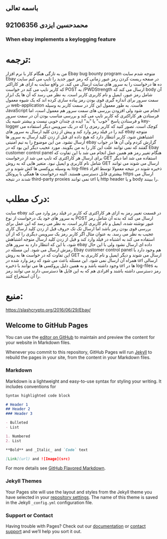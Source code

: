 ## باسمه تعالی
## محمدحسین ایزدی  92106356
### When ebay implements a keylogging feature
# ترجمه:
من  به تازگی هنگام کار با نرم افزار Ebay bug bounty program متوجه شدم سایت Ebay در صفحه ریست کردن رمز عبور زمانی که رمز عبور جدید را تایپ می کنم سایت ده ها درخواست را به سرور های سایت ارسال می کند. در واقع سایت به ازای هر کاراکتر که کاربر تایپ می کند در خواست POST به /PWDStrength  ارسال می کند که  body آن شامل رمز عبور، ایمیل و نام کاربری کاربر است. به نظر می رسد که آن ها یک ابزار سمت سرور برای اندازه گیری قوی بودن رمز پیاده سازی کرده اند که یک شیوه معمول در web-application هاست. به طور معمول این کار در سمت کاربر به وسیله JavaScript انجام می شود ولی افزودن بررسی های سمت سرور  هم معمول است، اما فرستادن هر کاراکتری که کاربر تایپ می کند و بررسی مناسب بودن آن در سمت سرور و فرستادن پاسخ "خوب" یا "بد" ایده ی چندان خوبی نیست و بیشتر شبیه یک key-logger کوچک است. تصور کنید که کاربر رمزی را که در یک سرویس دیگر استفاده می کند را در فیلد رمز وارد کند و پیش از زدن کلید ارسال به سرور های ebay متوجه اشتباهش شود، کاربر انتظار دارد که هیچ داده ای قبل از زدن کلید ارسال به سرور ها ارسال نشود. من این موضوع را به تیم امنیتی ebay گزارش کردم ولی آن ها در جواب گفتند که نمی توانند علت این کار را به من بگویند.
مورد عجیب دیگر این بود که در Ebay customer control panel هنگام تغییر رمز هم همین عمل انجام می شد با این تفاوت که برای ارسال هر کاراکتری که تایپ می شد از درخواست GET استفاده می شد اما دیگر شامل نام کاربری و ایمیل نبود. متغیر هایی که به روش GET ارسال می شوند می توانند به وسیله پروکسی ها کش شوند و در log-files ذخیره شوند در نتیجه معمولا توسط افراد بیشتری قابل دسترسی هستند. البته درخواست ها همگی با پروتکل https ارسال می شدند در نتیجه third-party proxies نمی توانند url یا http header و یا body را ببینند.
# درک مطلب:
سایت ebay در قسمت تغییر رمز به ازای هر کاراکتری که کاربر در فیلد رمز وارد می کند به سرور های خود یک درخواست از نوع POST ارسال می کند که بدنه آن شامل رمز عبور نوشته شده، ایمیل و نام کاربری کاربر است. به نظر می رسد که این عمل برای بررسی قوی بودن رمز باشد اما ارسال تک تک حروف قبل از زدن کلید ارسال کاری عجیب به نظر می رسد. به عنوان مثال اگر کاربر رمز یک سرویس دیگری را که از آن استفاده می کند به اشتباه در فیلد وارد کند و قبل از زدن کلید ارسال متوجه اشتباهش شود، با این که انتظار دارد به سرور های ebay داده ای ارسال نشود ولی با این حال رمزش ارسال می شود. 
این مسئله در Ebay customer control panel هم وجود دارد با این تفاوت که در خواست ها به روش GET  ارسال می شوند و دیگر ایمیل و نام کاربری به همراه آن ارسال نمی شود. این مسئله باعث می شود که رمز وارد شده در url ارسالی وجود داشته باشد و به همین دلیل پروکسی ها می توانند با ذخیره url ها در log-files به رمز دسترسی داشته باشند و افرادی هم که به این فایل ها دسترسی دارند می توانند رمز را آن استخراج کنند.

# منبع:
https://slashcrypto.org/2016/06/29/Ebay/






## Welcome to GitHub Pages

You can use the [editor on GitHub](https://github.com/mh-izadi/WebResearchAssignment/edit/master/index.md) to maintain and preview the content for your website in Markdown files.

Whenever you commit to this repository, GitHub Pages will run [Jekyll](https://jekyllrb.com/) to rebuild the pages in your site, from the content in your Markdown files.

### Markdown

Markdown is a lightweight and easy-to-use syntax for styling your writing. It includes conventions for

```markdown
Syntax highlighted code block

# Header 1
## Header 2
### Header 3

- Bulleted
- List

1. Numbered
2. List

**Bold** and _Italic_ and `Code` text

[Link](url) and ![Image](src)
```

For more details see [GitHub Flavored Markdown](https://guides.github.com/features/mastering-markdown/).

### Jekyll Themes

Your Pages site will use the layout and styles from the Jekyll theme you have selected in your [repository settings](https://github.com/mh-izadi/WebResearchAssignment/settings). The name of this theme is saved in the Jekyll `_config.yml` configuration file.

### Support or Contact

Having trouble with Pages? Check out our [documentation](https://help.github.com/categories/github-pages-basics/) or [contact support](https://github.com/contact) and we’ll help you sort it out.
